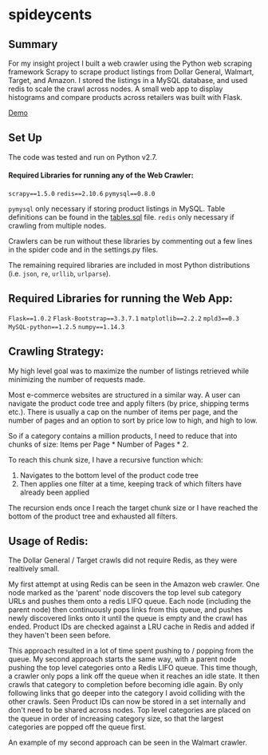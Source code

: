 # spideycents

## Summary

For my insight project I built a web crawler using the Python web scraping framework Scrapy to scrape product listings from Dollar General, Walmart, Target, and Amazon. I stored the listings in a MySQL database, and used redis to scale the crawl across nodes. A small web app to display histograms and compare products across retailers was built with Flask.

[Demo](http://www.spideycents.com)

## Set Up

The code was tested and run on Python v2.7.

#### Required Libraries for running any of the Web Crawler:

`scrapy==1.5.0`
`redis==2.10.6`
`pymysql==0.8.0`

`pymysql` only necessary if storing product listings in MySQL. Table definitions can be found in the [tables.sql](tables.sql) file.
`redis` only necessary if crawling from multiple nodes.

Crawlers can be run without these libraries by commenting out a few lines in the spider code and in the settings.py files.

The remaining required libraries are included in most Python distributions (i.e. `json`, `re`, `urllib`, `urlparse`).

## Required Libraries for running the Web App:

`Flask==1.0.2`
`Flask-Bootstrap==3.3.7.1`
`matplotlib==2.2.2`
`mpld3==0.3`
`MySQL-python==1.2.5`
`numpy==1.14.3`


## Crawling Strategy:

My high level goal was to maximize the number of listings retrieved while minimizing the number of requests made. 

Most e-commerce websites are structured in a similar way. A user can navigate the product code tree and apply filters (by price, shipping terms etc.). There is usually a cap on the number of items per page, and the number of pages and an option to sort by price low to high, and high to low.

So if a category contains a million products, I need to reduce that into chunks of size: Items per Page * Number of Pages * 2.

To reach this chunk size, I have a recursive function which:

1. Navigates to the bottom level of the product code tree
2. Then applies one filter at a time, keeping track of which filters have already been applied

The recursion ends once I reach the target chunk size or I have reached the bottom of the product tree and exhausted all filters.


## Usage of Redis:

The Dollar General / Target crawls did not require Redis, as they were realtively small.

My first attempt at using Redis can be seen in the Amazon web crawler. One node marked as the 'parent' node discovers the top level sub category URLs
and pushes them onto a redis LIFO queue. Each node (including the parent node) then continuously pops links from this queue, and pushes newly discovered links onto it until the queue is empty and the crawl has ended. Product IDs are checked against a LRU cache in Redis and added if they haven't been seen before.

This approach resulted in a lot of time spent pushing to / popping from the queue. My second approach starts the same way, with a parent node pushing the top level categories onto a Redis LIFO queue. This time though, a crawler only pops a link off the queue when it reaches an idle state. It then crawls that category to completion before becoming idle again. By only following links that go deeper into the category I avoid colliding with the other crawls. Seen Product IDs can now be stored in a set internally and don't need to be shared across nodes. Top level categories are placed on the queue in order of increasing category size, so that the largest categories are popped off the queue first.

An example of my second approach can be seen in the Walmart crawler.


